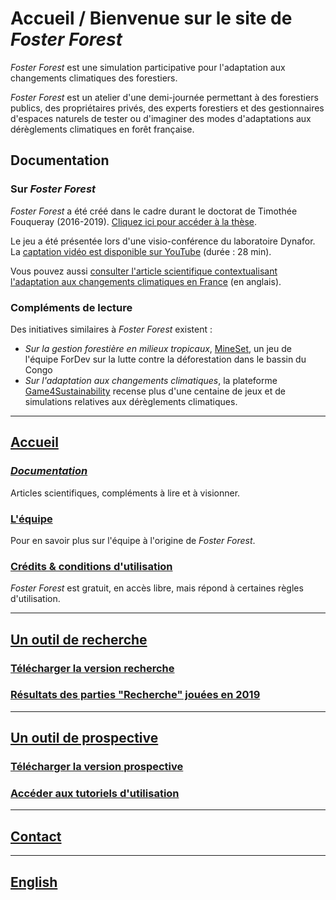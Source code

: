 # Accueil / Bienvenue sur le site de _Foster Forest_

_Foster Forest_ est une simulation participative pour l'adaptation aux changements climatiques des forestiers.


_Foster Forest_ est un atelier d'une demi-journée permettant à des forestiers publics, des propriétaires privés, des experts forestiers et des gestionnaires d'espaces naturels de tester ou d'imaginer des modes d'adaptations aux dérèglements climatiques en forêt française.

## Documentation

### Sur _Foster Forest_

_Foster Forest_ a été créé dans le cadre durant le doctorat de Timothée Fouqueray (2016-2019). [Cliquez ici pour accéder à la thèse](https://hal.archives-ouvertes.fr/tel-02457016).

Le jeu a été présentée lors d'une visio-conférence du laboratoire Dynafor. La [captation vidéo est disponible sur YouTube](https://www.youtube.com/watch?v=1olLn3Z-c5I) (durée : 28 min).

Vous pouvez aussi [consulter l'article scientifique contextualisant l'adaptation aux changements climatiques en France](https://www.sciencedirect.com/science/article/abs/pii/S0378112719320018) (en anglais).

### Compléments de lecture

Des initiatives similaires à _Foster Forest_ existent :
* _Sur la gestion forestière en milieux tropicaux_, [MineSet](https://fordev.ethz.ch/research/our-games/coforset-game.html), un jeu de l'équipe ForDev sur la lutte contre la déforestation dans le bassin du Congo
* _Sur l'adaptation aux changements climatiques_, la plateforme [Game4Sustainability](https://games4sustainability.org/) recense plus d'une centaine de jeux et de simulations relatives aux dérèglements climatiques.

***

## [Accueil](https://timotheefouqueray.github.io/fosterforest/README)
### *[Documentation](https://timotheefouqueray.github.io/fosterforest/home/documentation)*
Articles scientifiques, compléments à lire et à visionner.
### [L'équipe](https://timotheefouqueray.github.io/fosterforest/home/equipe)
Pour en savoir plus sur l'équipe à l'origine de _Foster Forest_.
### [Crédits & conditions d'utilisation](https://timotheefouqueray.github.io/fosterforest/home/credits-utilisation)
_Foster Forest_ est gratuit, en accès libre, mais répond à certaines règles d'utilisation.

***
## [Un outil de recherche](https://timotheefouqueray.github.io/fosterforest/recherche/recherche)
### [Télécharger la version recherche](https://timotheefouqueray.github.io/fosterforest/recherche/telecharger-recherche)
### [Résultats des parties "Recherche" jouées en 2019](https://timotheefouqueray.github.io/fosterforest/recherche/results-quelques-mots)

***
## [Un outil de prospective](https://timotheefouqueray.github.io/fosterforest/prospective/prospective)
### [Télécharger la version prospective](https://timotheefouqueray.github.io/fosterforest/prospective/telecharger-prospective)
### [Accéder aux tutoriels d'utilisation](https://timotheefouqueray.github.io/fosterforest/prospective/tutoriels)

***
## [Contact](https://timotheefouqueray.github.io/fosterforest/contact)

***
## [English](https://liberation.fr)
